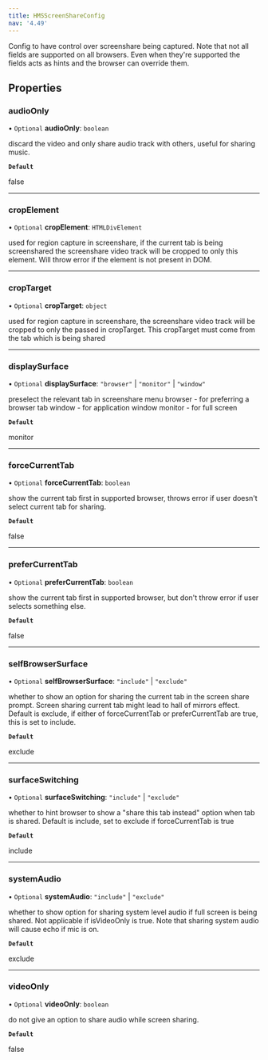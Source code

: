 ```yaml
---
title: HMSScreenShareConfig
nav: '4.49'
---
```


Config to have control over screenshare being captured. Note that
not all fields are supported on all browsers. Even when they're supported
the fields acts as hints and the browser can override them.

## Properties

### audioOnly

• `Optional` **audioOnly**: `boolean`

discard the video and only share audio track with others, useful
for sharing music.

**`Default`**

false

---

### cropElement

• `Optional` **cropElement**: `HTMLDivElement`

used for region capture in screenshare, if the current tab is being screenshared
the screenshare video track will be cropped to only this element. Will throw
error if the element is not present in DOM.

---

### cropTarget

• `Optional` **cropTarget**: `object`

used for region capture in screenshare, the screenshare video track will be
cropped to only the passed in cropTarget. This cropTarget must come from
the tab which is being shared

---

### displaySurface

• `Optional` **displaySurface**: `"browser"` \| `"monitor"` \| `"window"`

preselect the relevant tab in screenshare menu
browser - for preferring a browser tab
window - for application window
monitor - for full screen

**`Default`**

monitor

---

### forceCurrentTab

• `Optional` **forceCurrentTab**: `boolean`

show the current tab first in supported browser, throws
error if user doesn't select current tab for sharing.

**`Default`**

false

---

### preferCurrentTab

• `Optional` **preferCurrentTab**: `boolean`

show the current tab first in supported browser, but don't throw error
if user selects something else.

**`Default`**

false

---

### selfBrowserSurface

• `Optional` **selfBrowserSurface**: `"include"` \| `"exclude"`

whether to show an option for sharing the current tab in the screen share
prompt. Screen sharing current tab might lead to hall of mirrors effect.
Default is exclude, if either of forceCurrentTab or preferCurrentTab are true,
this is set to include.

**`Default`**

exclude

---

### surfaceSwitching

• `Optional` **surfaceSwitching**: `"include"` \| `"exclude"`

whether to hint browser to show a "share this tab instead" option when
tab is shared.
Default is include, set to exclude if forceCurrentTab is true

**`Default`**

include

---

### systemAudio

• `Optional` **systemAudio**: `"include"` \| `"exclude"`

whether to show option for sharing system level audio if full screen
is being shared. Not applicable if isVideoOnly is true.
Note that sharing system audio will cause echo if mic is on.

**`Default`**

exclude

---

### videoOnly

• `Optional` **videoOnly**: `boolean`

do not give an option to share audio while screen sharing.

**`Default`**

false
